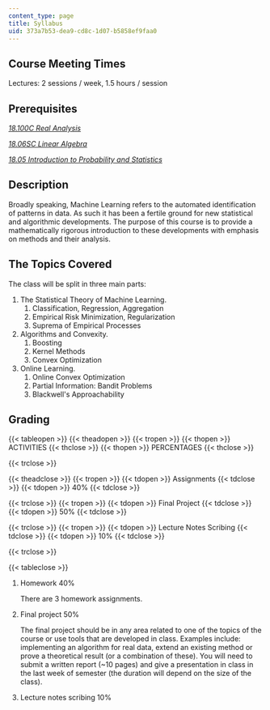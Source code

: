 ```yaml
---
content_type: page
title: Syllabus
uid: 373a7b53-dea9-cd8c-1d07-b5858ef9faa0
---
```


Course Meeting Times
--------------------

Lectures: 2 sessions / week, 1.5 hours / session

Prerequisites
-------------

[_18.100C Real Analysis_](/courses/18-100c-real-analysis-fall-2012/)

[_18.06SC Linear Algebra_](/courses/18-06sc-linear-algebra-fall-2011/)

[_18.05 Introduction to Probability and Statistics_](/courses/18-05-introduction-to-probability-and-statistics-spring-2014/)

Description
-----------

Broadly speaking, Machine Learning refers to the automated identification of patterns in data. As such it has been a fertile ground for new statistical and algorithmic developments. The purpose of this course is to provide a mathematically rigorous introduction to these developments with emphasis on methods and their analysis.

The Topics Covered
------------------

The class will be split in three main parts:

1.  The Statistical Theory of Machine Learning.
    1.  Classification, Regression, Aggregation
    2.  Empirical Risk Minimization, Regularization
    3.  Suprema of Empirical Processes
2.  Algorithms and Convexity.
    1.  Boosting
    2.  Kernel Methods
    3.  Convex Optimization
3.  Online Learning.
    1.  Online Convex Optimization
    2.  Partial Information: Bandit Problems
    3.  Blackwell's Approachability

Grading
-------

{{< tableopen >}}
{{< theadopen >}}
{{< tropen >}}
{{< thopen >}}
ACTIVITIES
{{< thclose >}}
{{< thopen >}}
PERCENTAGES
{{< thclose >}}

{{< trclose >}}

{{< theadclose >}}
{{< tropen >}}
{{< tdopen >}}
Assignments
{{< tdclose >}}
{{< tdopen >}}
40%
{{< tdclose >}}

{{< trclose >}}
{{< tropen >}}
{{< tdopen >}}
Final Project
{{< tdclose >}}
{{< tdopen >}}
50%
{{< tdclose >}}

{{< trclose >}}
{{< tropen >}}
{{< tdopen >}}
Lecture Notes Scribing
{{< tdclose >}}
{{< tdopen >}}
10%
{{< tdclose >}}

{{< trclose >}}

{{< tableclose >}}

1.  Homework 40%
    
    There are 3 homework assignments.
    
2.  Final project 50%
    
    The final project should be in any area related to one of the topics of the course or use tools that are developed in class. Examples include: implementing an algorithm for real data, extend an existing method or prove a theoretical result (or a combination of these). You will need to submit a written report (~10 pages) and give a presentation in class in the last week of semester (the duration will depend on the size of the class).
    
3.  Lecture notes scribing 10%